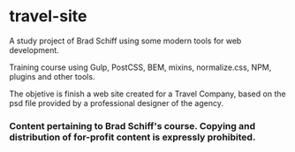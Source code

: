 # travel-site

A study project of Brad Schiff using some modern tools for web development.

Training course using Gulp, PostCSS, BEM, mixins, normalize.css, NPM, plugins and other tools.

The objetive is finish a web site created for a Travel Company, based on the psd file provided by a professional designer of the agency.

### Content pertaining to Brad Schiff's course. Copying and distribution of for-profit content is expressly prohibited.




